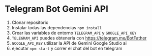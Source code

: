 # Telegram Bot Gemini API

1. Clonar repositorio
2. Instalar todas las dependencias `npm install `
3. Crear las variables de entorno `TELEGRAM_API` y `GOOGLE_API_KEY` 
4. `TELEGRAM_API` puedes obtenerla con https://telegram.me/BotFather
5. `GOOGLE_API_KEY` utilizar la API de Gemini Google Studio ai
6. ejecutar `npm start` y correr el chat del bot en telegram